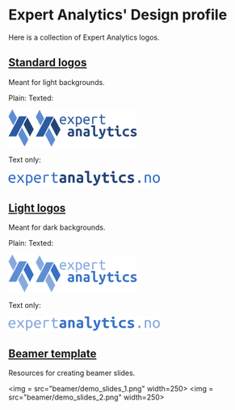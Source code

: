 Expert Analytics' Design profile
================================

Here is a collection of Expert Analytics logos.

[Standard logos](standard/)
---------------------------
Meant for light backgrounds.

Plain: Texted:

<img src="standard/logo_plain.png" width=50>
<img src="standard/logo_texted.png" width=200>

Text only:

<img src="standard/logo_puretext.png" width=300>

[Light logos](light/)
---------------------
Meant for dark backgrounds.

Plain: Texted:

<img src="light/logo_plain_light.png" width=50>
<img src="light/logo_texted_light.png" width=200>

Text only:

<img src="light/logo_puretext_light.png" width=300>

[Beamer template](beamer/)
--------------------------
Resources for creating beamer slides.

<img = src="beamer/demo_slides_1.png" width=250>
<img = src="beamer/demo_slides_2.png" width=250>
